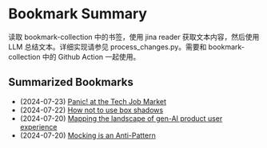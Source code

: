 # Bookmark Summary 
读取 bookmark-collection 中的书签，使用 jina reader 获取文本内容，然后使用 LLM 总结文本。详细实现请参见 process_changes.py。需要和 bookmark-collection 中的 Github Action 一起使用。
    
## Summarized Bookmarks
- (2024-07-23) [Panic! at the Tech Job Market](202407/2024-07-23-panic!-at-the-tech-job-market.md)
- (2024-07-22) [How not to use box shadows](202407/2024-07-23-how-not-to-use-box-shadows.md)
- (2024-07-20) [Mapping the landscape of gen-AI product user experience](202407/2024-07-23-mapping-the-landscape-of-gen-ai-product-user-experience.md)
- (2024-07-20) [Mocking is an Anti-Pattern](202407/2024-07-23-mocking-is-an-anti-pattern.md)
